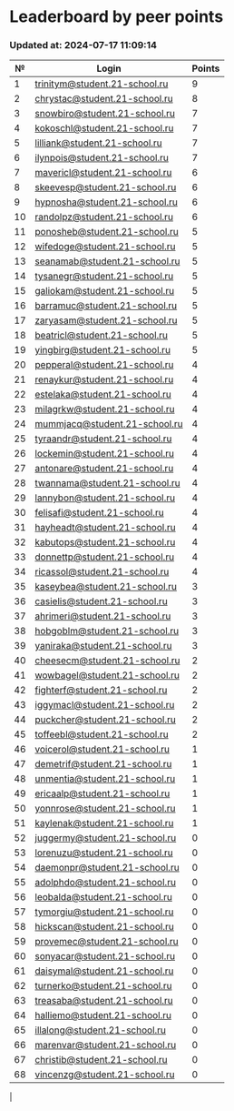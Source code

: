 # Leaderboard by peer points

### Updated at: 2024-07-17 11:09:14

| № | Login | Points |
|---|-------|--------|
|1|trinitym@student.21-school.ru|9|
|2|chrystac@student.21-school.ru|8|
|3|snowbiro@student.21-school.ru|7|
|4|kokoschl@student.21-school.ru|7|
|5|lilliank@student.21-school.ru|7|
|6|ilynpois@student.21-school.ru|7|
|7|mavericl@student.21-school.ru|6|
|8|skeevesp@student.21-school.ru|6|
|9|hypnosha@student.21-school.ru|6|
|10|randolpz@student.21-school.ru|6|
|11|ponosheb@student.21-school.ru|5|
|12|wifedoge@student.21-school.ru|5|
|13|seanamab@student.21-school.ru|5|
|14|tysanegr@student.21-school.ru|5|
|15|galiokam@student.21-school.ru|5|
|16|barramuc@student.21-school.ru|5|
|17|zaryasam@student.21-school.ru|5|
|18|beatricl@student.21-school.ru|5|
|19|yingbirg@student.21-school.ru|5|
|20|pepperal@student.21-school.ru|4|
|21|renaykur@student.21-school.ru|4|
|22|estelaka@student.21-school.ru|4|
|23|milagrkw@student.21-school.ru|4|
|24|mummjacq@student.21-school.ru|4|
|25|tyraandr@student.21-school.ru|4|
|26|lockemin@student.21-school.ru|4|
|27|antonare@student.21-school.ru|4|
|28|twannama@student.21-school.ru|4|
|29|lannybon@student.21-school.ru|4|
|30|felisafi@student.21-school.ru|4|
|31|hayheadt@student.21-school.ru|4|
|32|kabutops@student.21-school.ru|4|
|33|donnettp@student.21-school.ru|4|
|34|ricassol@student.21-school.ru|4|
|35|kaseybea@student.21-school.ru|3|
|36|casielis@student.21-school.ru|3|
|37|ahrimeri@student.21-school.ru|3|
|38|hobgoblm@student.21-school.ru|3|
|39|yaniraka@student.21-school.ru|3|
|40|cheesecm@student.21-school.ru|2|
|41|wowbagel@student.21-school.ru|2|
|42|fighterf@student.21-school.ru|2|
|43|iggymacl@student.21-school.ru|2|
|44|puckcher@student.21-school.ru|2|
|45|toffeebl@student.21-school.ru|2|
|46|voicerol@student.21-school.ru|1|
|47|demetrif@student.21-school.ru|1|
|48|unmentia@student.21-school.ru|1|
|49|ericaalp@student.21-school.ru|1|
|50|yonnrose@student.21-school.ru|1|
|51|kaylenak@student.21-school.ru|1|
|52|juggermy@student.21-school.ru|0|
|53|lorenuzu@student.21-school.ru|0|
|54|daemonpr@student.21-school.ru|0|
|55|adolphdo@student.21-school.ru|0|
|56|leobalda@student.21-school.ru|0|
|57|tymorgiu@student.21-school.ru|0|
|58|hickscan@student.21-school.ru|0|
|59|provemec@student.21-school.ru|0|
|60|sonyacar@student.21-school.ru|0|
|61|daisymal@student.21-school.ru|0|
|62|turnerko@student.21-school.ru|0|
|63|treasaba@student.21-school.ru|0|
|64|halliemo@student.21-school.ru|0|
|65|illalong@student.21-school.ru|0|
|66|marenvar@student.21-school.ru|0|
|67|christib@student.21-school.ru|0|
|68|vincenzg@student.21-school.ru|0|
|
